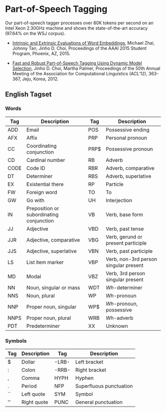 # Part-of-Speech Tagging

Our part-of-speech tagger processes over 80K tokens per second on an Intel Xeon 2.30GHz machine and shows the state-of-the-art accuracy (97.64% on the WSJ corpus).

* [Intrinsic and Extrinsic Evaluations of Word Embeddings](), Michael Zhai, Johnny Tan, Jinho D. Choi, Proceedings of the AAAI 2015 Student Program, Phoenix, AZ, 2015.

* [Fast and Robust Part-of-Speech Tagging Using Dynamic Model Selection](http://aclweb.org/anthology-new/P/P12/P12-2071.pdf), Jinho D. Choi, Martha Palmer, Proceedings of the 50th Annual Meeting of the Association for Computational Linguistics (ACL'12), 363-367, Jeju, Korea, 2012.

## English Tagset

### Words

| Tag | Description | Tag | Description |
|---|---|---|---|
| ADD | Email | POS | Possessive ending |
| AFX | Affix | PRP | Personal pronoun |
| CC | Coordinating conjunction | PRP$ | Possessive pronoun  |
| CD | Cardinal number | RB | Adverb |
| CODE | Code ID | RBR | Adverb, comparative |
| DT | Determiner | RBS | Adverb, superlative |
| EX | Existential there | RP | Particle |
| FW | Foreign word | TO | To |
| GW | Go with | UH | Interjection |
| IN | Preposition or subordinating conjunction | VB | Verb, base form |
| JJ | Adjective | VBD | Verb, past tense |
| JJR | Adjective, comparative | VBG | Verb, gerund or present participle |
| JJS | Adjective, superlative | VBN | Verb, past participle |
| LS | List item marker | VBP | Verb, non-3rd person singular present |
| MD | Modal | VBZ | Verb, 3rd person singular present |
| NN | Noun, singular or mass | WDT | *Wh*-determiner |
| NNS | Noun, plural | WP | *Wh*-pronoun |
| NNP | Proper noun, singular | WP$ | *Wh*-pronoun, possessive |
| NNPS | Proper noun, plural | WRB | *Wh*-adverb |
| PDT | Predeterminer | XX | Unknown |

### Symbols

| Tag | Description | Tag | Description |
|---|---|---|---|
| $ | Dollar | -LRB- | Left bracket |
| : | Colon | -RRB- | Right bracket |
| , | Comma | HYPH | Hyphen |
| . | Period | NFP | Superfluous punctuation |
| `` | Left quote | SYM | Symbol |
| '' | Right quote | PUNC | General punctuation |

